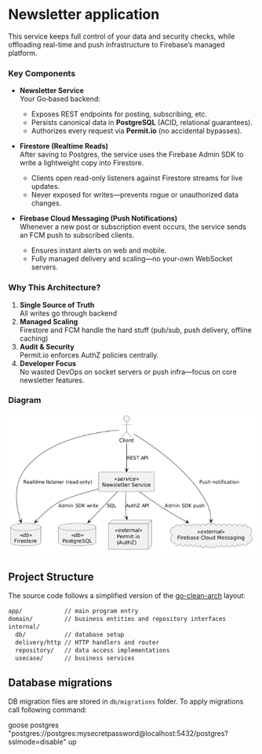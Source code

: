 # Newsletter application


This service keeps full control of your data and security checks, while offloading real-time and push infrastructure to Firebase’s managed platform.

### Key Components

- **Newsletter Service**  
  Your Go‐based backend:
    - Exposes REST endpoints for posting, subscribing, etc.
    - Persists canonical data in **PostgreSQL** (ACID, relational guarantees).
    - Authorizes every request via **Permit.io** (no accidental bypasses).

- **Firestore (Realtime Reads)**  
  After saving to Postgres, the service uses the Firebase Admin SDK to write a lightweight copy into Firestore.
    - Clients open read-only listeners against Firestore streams for live updates.
    - Never exposed for writes—prevents rogue or unauthorized data changes.

- **Firebase Cloud Messaging (Push Notifications)**  
  Whenever a new post or subscription event occurs, the service sends an FCM push to subscribed clients.
    - Ensures instant alerts on web and mobile.
    - Fully managed delivery and scaling—no your-own WebSocket servers.

### Why This Architecture?

1. **Single Source of Truth**  
   All writes go through backend
2. **Managed Scaling**  
   Firestore and FCM handle the hard stuff (pub/sub, push delivery, offline caching)
3. **Audit & Security**  
   Permit.io enforces AuthZ policies centrally.
4. **Developer Focus**  
   No wasted DevOps on socket servers or push infra—focus on core newsletter features.

### Diagram

![img.png](docs/img.png)
## Project Structure

The source code follows a simplified version of the [go-clean-arch](https://github.com/bxcodec/go-clean-arch) layout:

```
app/            // main program entry
domain/         // business entities and repository interfaces
internal/
  db/           // database setup
  delivery/http // HTTP handlers and router
  repository/   // data access implementations
  usecase/      // business services
```

## Database migrations
DB migration files are stored in `db/migrations` folder. To apply migrations call following command:

goose postgres "postgres://postgres:mysecretpassword@localhost:5432/postgres?sslmode=disable" up